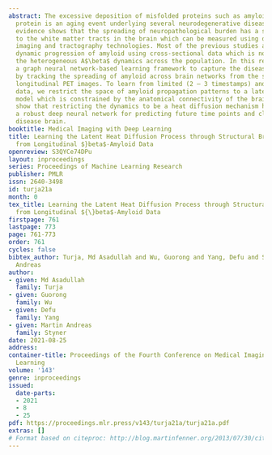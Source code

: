 ```yaml
---
abstract: The excessive deposition of misfolded proteins such as amyloid-$\beta$ (A$\beta$)
  protein is an aging event underlying several neurodegenerative diseases. Mounting
  evidence shows that the spreading of neuropathological burden has a strong association
  to the white matter tracts in the brain which can be measured using diffusion-weighted
  imaging and tractography technologies. Most of the previous studies analyze the
  dynamic progression of amyloid using cross-sectional data which is not robust to
  the heterogeneous A$\beta$ dynamics across the population. In this regard, we propose
  a graph neural network-based learning framework to capture the disease-related dynamics
  by tracking the spreading of amyloid across brain networks from the subject-specific
  longitudinal PET images. To learn from limited (2 – 3 timestamps) and noisy longitudinal
  data, we restrict the space of amyloid propagation patterns to a latent heat diffusion
  model which is constrained by the anatomical connectivity of the brain. Our experiments
  show that restricting the dynamics to be a heat diffusion mechanism helps to train
  a robust deep neural network for predicting future time points and classifying Alzheimer’s
  disease brain.
booktitle: Medical Imaging with Deep Learning
title: Learning the Latent Heat Diffusion Process through Structural Brain Network
  from Longitudinal $}beta$-Amyloid Data
openreview: S3QYCe74DPu
layout: inproceedings
series: Proceedings of Machine Learning Research
publisher: PMLR
issn: 2640-3498
id: turja21a
month: 0
tex_title: Learning the Latent Heat Diffusion Process through Structural Brain Network
  from Longitudinal ${\}beta$-Amyloid Data
firstpage: 761
lastpage: 773
page: 761-773
order: 761
cycles: false
bibtex_author: Turja, Md Asadullah and Wu, Guorong and Yang, Defu and Styner, Martin
  Andreas
author:
- given: Md Asadullah
  family: Turja
- given: Guorong
  family: Wu
- given: Defu
  family: Yang
- given: Martin Andreas
  family: Styner
date: 2021-08-25
address:
container-title: Proceedings of the Fourth Conference on Medical Imaging with Deep
  Learning
volume: '143'
genre: inproceedings
issued:
  date-parts:
  - 2021
  - 8
  - 25
pdf: https://proceedings.mlr.press/v143/turja21a/turja21a.pdf
extras: []
# Format based on citeproc: http://blog.martinfenner.org/2013/07/30/citeproc-yaml-for-bibliographies/
---
```

